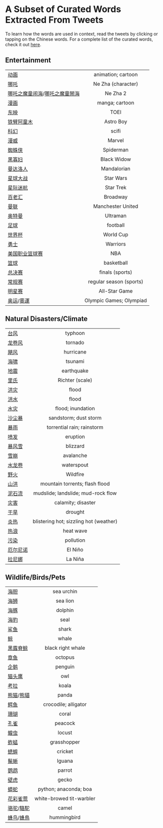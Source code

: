 # A Subset of Curated Words Extracted From Tweets

To learn how the words are used in context, read the tweets by clicking or tapping on the Chinese words. For a complete 
list of the curated words, check it out [here](words_tweets_stats.md).

## Entertainment
|  |  |
| ----- | :---: |
| [动画](../hanzi-cards/动画.md) | animation; cartoon |
| [哪吒](../hanzi-cards/哪吒.md) | Ne Zha (character) |
| [哪吒之魔童闹海](../hanzi-cards/哪吒之魔童闹海.md)/[哪吒之魔童鬧海](../hanzi-cards/哪吒之魔童鬧海.md) | Ne Zha 2 |
| [漫画](../hanzi-cards/漫画.md) | manga; cartoon |
| [东映](../hanzi-cards/东映.md) | TOEI |
| [铁臂阿童木](../hanzi-cards/铁臂阿童木.md) | Astro Boy |
| [科幻](../hanzi-cards/科幻.md) | scifi |
| [漫威](../hanzi-cards/漫威.md) | Marvel |
| [蜘蛛侠](../hanzi-cards/蜘蛛侠.md) | Spiderman |
| [黑寡妇](../hanzi-cards/黑寡妇.md) | Black Widow |
| [曼达洛人](../hanzi-cards/曼达洛人.md) | Mandalorian |
| [星球大战](../hanzi-cards/星球大战.md) | Star Wars |
| [星际迷航](../hanzi-cards/星际迷航.md) | Star Trek |
| [百老汇](../hanzi-cards/百老汇.md) | Broadway |
| [曼联](../hanzi-cards/曼联.md) | Manchester United |
| [奥特曼](../hanzi-cards/奥特曼.md) | Ultraman |
| [足球](../hanzi-cards/足球.md) | football |
| [世界杯](../hanzi-cards/世界杯.md) | World Cup |
| [勇士](../hanzi-cards/勇士.md) | Warriors |
| [美国职业篮球赛](../hanzi-cards/美国职业篮球赛.md) | NBA |
| [篮球](../hanzi-cards/篮球.md) | basketball |
| [总决赛](../hanzi-cards/总决赛.md) | finals (sports) |
| [常规赛](../hanzi-cards/常规赛.md) | regular season (sports) |
| [明星赛](../hanzi-cards/明星赛.md) | All-Star Game |
| [奥运](../hanzi-cards/奥运.md)/[奧運](../hanzi-cards/奧運.md) | Olympic Games; Olympiad |
## Natural Disasters/Climate
|  |  |
| ----- | :---: |
| [台风](../hanzi-cards/台风.md) | typhoon |
| [龙卷风](../hanzi-cards/龙卷风.md) | tornado |
| [飓风](../hanzi-cards/飓风.md) | hurricane |
| [海啸](../hanzi-cards/海啸.md) | tsunami |
| [地震](../hanzi-cards/地震.md) | earthquake |
| [里氏](../hanzi-cards/里氏.md) | Richter (scale) |
| [洪灾](../hanzi-cards/洪灾.md) | flood |
| [洪水](../hanzi-cards/洪水.md) | flood |
| [水灾](../hanzi-cards/水灾.md) | flood; inundation |
| [沙尘暴](../hanzi-cards/沙尘暴.md) | sandstorm; dust storm |
| [暴雨](../hanzi-cards/暴雨.md) | torrential rain; rainstorm |
| [喷发](../hanzi-cards/喷发.md) | eruption |
| [暴风雪](../hanzi-cards/暴风雪.md) | blizzard |
| [雪崩](../hanzi-cards/雪崩.md) | avalanche |
| [水龙卷](../hanzi-cards/水龙卷.md) | waterspout |
| [野火](../hanzi-cards/野火.md) | Wildfire |
| [山洪](../hanzi-cards/山洪.md) | mountain torrents; flash flood |
| [泥石流](../hanzi-cards/泥石流.md) | mudslide; landslide; mud-rock flow |
| [灾害](../hanzi-cards/灾害.md) | calamity; disaster |
| [干旱](../hanzi-cards/干旱.md) | drought |
| [炎热](../hanzi-cards/炎热.md) | blistering hot; sizzling hot (weather) |
| [热浪](../hanzi-cards/热浪.md) | heat wave |
| [污染](../hanzi-cards/污染.md) | pollution |
| [厄尔尼诺](../hanzi-cards/厄尔尼诺.md) | El Niño |
| [拉尼娜](../hanzi-cards/拉尼娜.md) | La Niña |
## Wildlife/Birds/Pets
|  |  |
| ----- | :---: |
| [海胆](../hanzi-cards/海胆.md) | sea urchin |
| [海狮](../hanzi-cards/海狮.md) | sea lion |
| [海豚](../hanzi-cards/海豚.md) | dolphin |
| [海豹](../hanzi-cards/海豹.md) | seal |
| [鲨鱼](../hanzi-cards/鲨鱼.md) | shark |
| [鲸](../hanzi-cards/鲸.md) | whale |
| [黑露脊鲸](../hanzi-cards/黑露脊鲸.md) | black right whale |
| [章鱼](../hanzi-cards/章鱼.md) | octopus |
| [企鹅](../hanzi-cards/企鹅.md) | penguin |
| [猫头鹰](../hanzi-cards/猫头鹰.md) | owl |
| [考拉](../hanzi-cards/考拉.md) | koala |
| [熊猫](../hanzi-cards/熊猫.md)/[熊貓](../hanzi-cards/熊貓.md) | panda |
| [鳄鱼](../hanzi-cards/鳄鱼.md) | crocodile; alligator |
| [珊瑚](../hanzi-cards/珊瑚.md) | coral |
| [孔雀](../hanzi-cards/孔雀.md) | peacock |
| [蝗虫](../hanzi-cards/蝗虫.md) | locust |
| [蚱蜢](../hanzi-cards/蚱蜢.md) | grasshopper |
| [蟋蟀](../hanzi-cards/蟋蟀.md) | cricket |
| [鬣蜥](../hanzi-cards/鬣蜥.md) | Iguana |
| [鹦鹉](../hanzi-cards/鹦鹉.md) | parrot |
| [壁虎](../hanzi-cards/壁虎.md) | gecko |
| [蟒蛇](../hanzi-cards/蟒蛇.md) | python; anaconda; boa |
| [花彩雀莺](../hanzi-cards/花彩雀莺.md) | white-browed tit-warbler |
| [骆驼](../hanzi-cards/骆驼.md)/[駱駝](../hanzi-cards/駱駝.md) | camel |
| [蜂鸟](../hanzi-cards/蜂鸟.md)/[蜂鳥](../hanzi-cards/蜂鳥.md) | hummingbird |